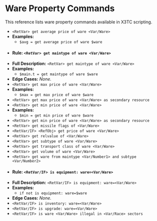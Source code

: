 # Ware Property Commands

This reference lists ware property commands available in X3TC scripting.

- `<RetVar> get average price of ware <Var/Ware>`
- **Examples:**
  - `$avg = get average price of ware $ware`
- #### Rule: `<RetVar> get maintype of ware <Var/Ware>`
- **Full Description:** `<RetVar> get maintype of ware <Var/Ware>`
- **Examples:**
  - `$main.t = get maintype of ware $ware`
- **Edge Cases:** _None._
- `<RetVar> get max price of ware <Var/Ware>`
- **Examples:**
  - `$max = get max price of ware $ware`
- `<RetVar> get max price of ware <Var/Ware> as secondary resource`
- `<RetVar> get min price of ware <Var/Ware>`
- **Examples:**
  - `$min = get min price of ware $ware`
- `<RetVar> get min price of ware <Var/Ware> as secondary resource`
- `<RetVar> get missile flags of <Var/Ware>`
- `<RetVar/IF> <RefObj> get price of ware <Var/Ware>`
- `<RetVar> get relvalue of <Var/Ware>`
- `<RetVar> get subtype of ware <Var/Ware>`
- `<RetVar> get transport class of ware <Var/Ware>`
- `<RetVar> get volume of ware <Var/Ware>`
- `<RetVar> get ware from maintype <Var/Number1> and subtype <Var/Number2>`
- #### Rule: `<RetVar/IF> is equipment: ware=<Var/Ware>`
- **Full Description:** `<RetVar/IF> is equipment: ware=<Var/Ware>`
- **Examples:**
  - `if not is equipment: ware=$ware`
- **Edge Cases:** _None._
- `<RetVar/IF> is inventory: ware=<Var/Ware>`
- `<RetVar/IF> is upgrade: ware=<Var/Ware>`
- `<RetVar/IF> is ware <Var/Ware> illegal in <Var/Race> sectors`
